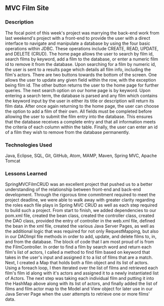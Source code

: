 ## MVC Film Site

### Description
The focal point of this week's project was marrying the back-end work from last weekend's project with a front-end to provide the user with a direct interface to navigate and manipulate a database by using the four basic operations within JDBC. These operations include CREATE, READ, UPDATE, and DELETE (CRUD). The home page allows the user to search by film id, search films by keyword, add a film to the database, or enter a numeric film id to remove it from the database. Upon searching for a film by numeric id, the user is sent to a results page which details all film info, including the film's actors. There are two buttons towards the bottom of the screen. One allows the user to update any given field within the row, with the exception being film id. The other button returns the user to the home page for further queries. The next search option on our home page is by keyword. Upon entering a search term, the database is parsed and any film which contains the keyword input by the user in either its title or description will return its film data. After once again returning to the home page, the user can choose the option to add a film of their own. All fields must be completed before allowing the user to submit the film entry into the database. This ensures that the database receives a complete entry and that all information meets the criteria of each column within the table. Finally, the user can enter an id of a film they wish to remove from the database permanently. 


### Technologies Used
Java, Eclipse, SQL, Git, GitHub, Atom, MAMP, Maven, Spring MVC, Apache Tomcat

### Lessons Learned
SpringMVCFilmCRUD was an excellent project that pushed us to a better understanding of the relationship between front-end and back-end development. Through the rigorous time commitment required to meet the project deadline, we were able to walk away with greater clarity regarding the roles each file plays in Spring MVC CRUD as well as each step required to build such a project. From start to finish, we added dependencies to our pom.xml file, created the bean class, created the controller class, created the DAO class, provided the entry of controller in the web.xml file, defined the bean in the xml file, created the various Java Server Pages, as well as the additional logic that was required for not only RequestMapping, but also in our DAOImpl file methods in order to add, update, and delete films to, in, and from the database. The block of code that I am most proud of is from the FilmController. In order to find a film by search word and return each film's list of actors, I called a method to find film based on keyword that takes in the user's input and assigned it to a list of films that are a match. Next, I created a Map that holds both a film object and its list of actors. Using a foreach loop, I then iterated over the list of films and retrieved each film's film id along with it's actors and assigned it to a newly instantiated list of Actors. The next step was taking each individual film and putting it into the HashMap above along with its list of actors, and finally added the list of films and film actor map to the Model and View object for later use in our Java Server Page when the user attempts to retrieve one or more films' data.